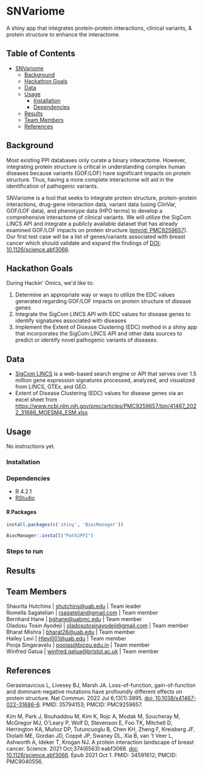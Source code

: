 # SNVariome

A shiny app that integrates protein-protein interactions, clinical variants, & protein structure to enhance the interactome.


## Table of Contents

- [SNVariome](#snvariome)
    - [Background](#Background)
    - [Hackathon Goals](#hackathon-goals)
    - [Data](#data)
    - [Usage](#usage)
        - [Installation](#installation)
        - [Dependencies](#dependencies)
    - [Results](#results)
    - [Team Members](#team-members)
    - [References](#references)

## Background

Most existing PPI databases only curate a binary interactome. However, integrating protein structure is critical in understanding complex human diseases because variants (GOF/LOF) have significant impacts on protein structure. Thus, having a more complete interactome will aid in the identification of pathogenic variants.

SNVariome is a tool that seeks to integrate protein structure, protein-protein interactions, drug-gene interaction data, variant data (using ClinVar, GOF/LOF data), and phenotype data (HPO terms) to develop a comprehensive interactome of clinical variants. We will utilize the SigCom LINCS API and integrate a publicly available dataset that has already examined GOF/LOF impacts on protein structure ([pmcid: PMC9259657](https://www.ncbi.nlm.nih.gov/pmc/articles/PMC9259657/)). Our first test case will be a list of genes/variants associated with breast cancer which should validate and expand the findings of [DOI: 10.1126/science.abf3066](https://www.science.org/doi/10.1126/science.abf3066). 

## Hackathon Goals

During Hackin' Omics, we'd like to:
1. Determine an appropriate way or ways to utilize the EDC values generated regarding GOF/LOF impacts on protein structure of disease genes
2. Integrate the SigCom LINCS API with EDC values for disease genes to identify signatures associated with diseases
3. Implement the Extent of Disease Clustering (EDC) method in a shiny app that incorporates the SigCom LINCS API and other data sources to predict or identify novel pathogenic variants of diseases.


## Data

- [SigCom LINCS](https://maayanlab.cloud/sigcom-lincs/#/) is a web-based search engine or API that serves over 1.5 million gene expression signatures processed, analyzed, and visualized from LINCS, GTEx, and GEO. 
- Extent of Disease Clustering (EDC) values for disease genes via an excel sheet from https://www.ncbi.nlm.nih.gov/pmc/articles/PMC9259657/bin/41467_2022_31686_MOESM4_ESM.xlsx

## Usage

No instructions yet.


### Installation


### Dependencies

- R 4.2.1
- [RStudio](https://www.rstudio.com/products/rstudio/)

#### R Packages

```r
install.packages(c('shiny', 'BiocManager'))

BiocManager::install("Path2PPI")
```


### Steps to run



## Results


## Team Members

Shaurita Hutchins | shutchins@uab.edu | Team leader   
Romella Sagatelian | rsagatelian@gmail.com | Team member  
Bernhard Hane | bghane@uabmc.edu | Team member   
Oladosu Tosin Ayodeji | oladosutosinayodeji@gmail.com | Team member   
Bharat Mishra | bharat26@uab.edu | Team member  
Hailey Levi | Hlevi001@uab.edu | Team member  
Pooja Singaravelu | poojas@bicpu.edu.in | Team member  
Winfred Gatua | winfred.gatua@bristol.ac.uk | Team member 

## References

Gerasimavicius L, Livesey BJ, Marsh JA. Loss-of-function, gain-of-function and dominant-negative mutations have profoundly different effects on protein structure. Nat Commun. 2022 Jul 6;13(1):3895. [doi: 10.1038/s41467-022-31686-6](https://www.ncbi.nlm.nih.gov/pmc/articles/PMC9259657/). PMID: 35794153; PMCID: PMC9259657.

Kim M, Park J, Bouhaddou M, Kim K, Rojc A, Modak M, Soucheray M, McGregor MJ, O'Leary P, Wolf D, Stevenson E, Foo TK, Mitchell D, Herrington KA, Muñoz DP, Tutuncuoglu B, Chen KH, Zheng F, Kreisberg JF, Diolaiti ME, Gordan JD, Coppé JP, Swaney DL, Xia B, van 't Veer L, Ashworth A, Ideker T, Krogan NJ. A protein interaction landscape of breast cancer. Science. 2021 Oct;374(6563):eabf3066. [doi: 10.1126/science.abf3066](https://www.science.org/doi/10.1126/science.abf3066). Epub 2021 Oct 1. PMID: 34591612; PMCID: PMC9040556.